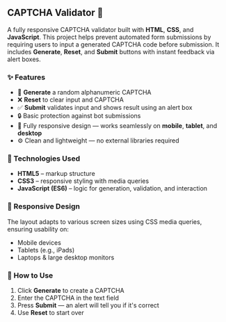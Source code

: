 

## CAPTCHA Validator 🔐

A fully responsive CAPTCHA validator built with **HTML**, **CSS**, and **JavaScript**. This project helps prevent automated form submissions by requiring users to input a generated CAPTCHA code before submission. It includes **Generate**, **Reset**, and **Submit** buttons with instant feedback via alert boxes.

### ✨ Features
- 🔄 **Generate** a random alphanumeric CAPTCHA
- ❌ **Reset** to clear input and CAPTCHA
- ✅ **Submit** validates input and shows result using an alert box
- 🔒 Basic protection against bot submissions
- 📱 Fully responsive design — works seamlessly on **mobile**, **tablet**, and **desktop**
- ⚙️ Clean and lightweight — no external libraries required

### 📁 Technologies Used
- **HTML5** – markup structure  
- **CSS3** – responsive styling with media queries  
- **JavaScript (ES6)** – logic for generation, validation, and interaction

### 📱 Responsive Design
The layout adapts to various screen sizes using CSS media queries, ensuring usability on:
- Mobile devices  
- Tablets (e.g., iPads)  
- Laptops & large desktop monitors  

### 🚀 How to Use
1. Click **Generate** to create a CAPTCHA  
2. Enter the CAPTCHA in the text field  
3. Press **Submit** — an alert will tell you if it's correct  
4. Use **Reset** to start over

